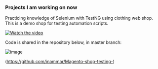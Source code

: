 ### Projects I am working on now

Practicing knowledge of Selenium with TestNG using clothing web shop. This is a demo shop for testing automation scripts.




   [![Watch the video](https://img.youtube.com/vi/1HJ_Dg9aY8U/hqdefault.jpg)](https://www.youtube.com/watch?v=1HJ_Dg9aY8U)



Code is shared in the repository below, in master branch:

![image](https://github.com/user-attachments/assets/848498b9-ae21-4926-b87c-dded614100a7)


(https://github.com/inammar/Magento-shop-testing-)

